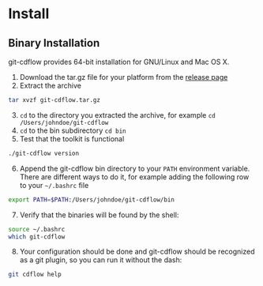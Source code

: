# Install

## Binary Installation

git-cdflow provides 64-bit installation for GNU/Linux and Mac OS X.

1. Download the tar.gz file for your platform from the [release page](https://github.com/Etiqa/git-cdflow/releases)
2. Extract the archive
```bash
tar xvzf git-cdflow.tar.gz
```
3. `cd` to the directory you extracted the archive, for example `cd /Users/johndoe/git-cdflow`
4. `cd` to the bin subdirectory `cd bin`
5. Test that the toolkit is functional
```bash
./git-cdflow version
```
6. Append the git-cdflow bin directory to your `PATH` environment variable. There are different ways to do it, for example adding the following row to your `~/.bashrc` file
```bash
export PATH=$PATH:/Users/johndoe/git-cdflow/bin
```
7. Verify that the binaries will be found by the shell:
```bash
source ~/.bashrc
which git-cdflow
```
8. Your configuration should be done and git-cdflow should be recognized as a git plugin, so you can run it without the dash:
```bash
git cdflow help
```